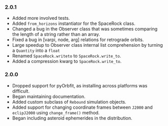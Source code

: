 ### 2.0.1
- Added more involved tests.
- Added `from_horizons` instantiator for the SpaceRock class.
- Changed a bug in the Observer class that was sometimes comparing the length of a string rather than an array.
- Fixed a bug in [varpi, node, arg] relations for retrograde orbits.
- Large speedup to Observer class internal list comprehension by turning a `Quantity` into a `float`
- Renamed `SpaceRock.writeto` to `SpaceRock.write_to`.
- Added a compression kwarg to `SpaceRock.write_to`.

### 2.0.0
- Dropped support for pyOrbfit, as installing across platforms was difficult.
- Began maintaining documentation.
- Added custom subclass of `Rebound` simulation objects.
- Added support for changing coordinate frames between `J2000` and `eclipJ2000` using `change_frame()` method.
- Began including asteroid ephemerides in the distribution.